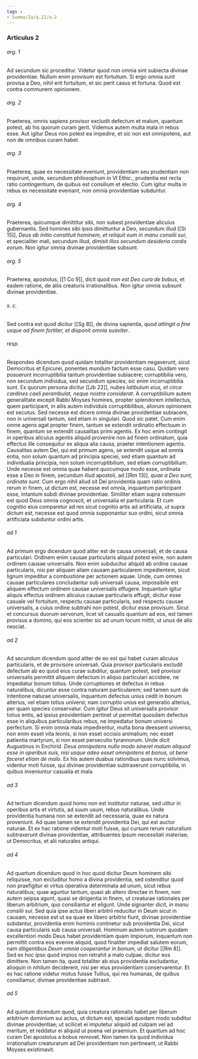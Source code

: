 ```yaml
---
tags : 
- Summa/Ia/q.22/a.2
---
```


### Articulus 2

###### arg. 1
Ad secundum sic proceditur. Videtur quod non omnia sint subiecta divinae providentiae. Nullum enim provisum est fortuitum. Si ergo omnia sunt provisa a Deo, nihil erit fortuitum, et sic perit casus et fortuna. Quod est contra communem opinionem.

###### arg. 2
Praeterea, omnis sapiens provisor excludit defectum et malum, quantum potest, ab his quorum curam gerit. Videmus autem multa mala in rebus esse. Aut igitur Deus non potest ea impedire, et sic non est omnipotens, aut non de omnibus curam habet.

###### arg. 3
Praeterea, quae ex necessitate eveniunt, providentiam seu prudentiam non requirunt, unde, secundum philosophum in VI Ethic., prudentia est recta ratio contingentium, de quibus est consilium et electio. Cum igitur multa in rebus ex necessitate eveniant, non omnia providentiae subduntur.

###### arg. 4
Praeterea, quicumque dimittitur sibi, non subest providentiae alicuius gubernantis. Sed homines sibi ipsis dimittuntur a Deo, secundum illud [[Si 15]], *Deus ab initio constituit hominem, et reliquit eum in manu consilii sui*; et specialiter mali, secundum illud, *dimisit illos secundum desideria cordis eorum*. Non igitur omnia divinae providentiae subsunt.

###### arg. 5
Praeterea, apostolus, [[1 Co 9]], dicit quod *non est Deo cura de bobus*, et eadem ratione, de aliis creaturis irrationalibus. Non igitur omnia subsunt divinae providentiae.

###### s. c.
Sed contra est quod dicitur [[Sg 8]], de divina sapientia, quod *attingit a fine usque ad finem fortiter, et disponit omnia suaviter*.

###### resp.
Respondeo dicendum quod quidam totaliter providentiam negaverunt, sicut Democritus et Epicurei, ponentes mundum factum esse casu. Quidam vero posuerunt incorruptibilia tantum providentiae subiacere; corruptibilia vero, non secundum individua, sed secundum species; sic enim incorruptibilia sunt. Ex quorum persona dicitur [[Jb 22]], *nubes latibulum eius, et circa cardines caeli perambulat, neque nostra considerat*. A corruptibilium autem generalitate excepit Rabbi Moyses homines, propter splendorem intellectus, quem participant, in aliis autem individuis corruptibilibus, aliorum opinionem est secutus. Sed necesse est dicere omnia divinae providentiae subiacere, non in universali tantum, sed etiam in singulari. Quod sic patet. Cum enim omne agens agat propter finem, tantum se extendit ordinatio effectuum in finem, quantum se extendit causalitas primi agentis. Ex hoc enim contingit in operibus alicuius agentis aliquid provenire non ad finem ordinatum, quia effectus ille consequitur ex aliqua alia causa, praeter intentionem agentis. Causalitas autem Dei, qui est primum agens, se extendit usque ad omnia entia, non solum quantum ad principia speciei, sed etiam quantum ad individualia principia, non solum incorruptibilium, sed etiam corruptibilium. Unde necesse est omnia quae habent quocumque modo esse, ordinata esse a Deo in finem, secundum illud apostoli, ad [[Rm 13]], *quae a Deo sunt, ordinata sunt*. Cum ergo nihil aliud sit Dei providentia quam ratio ordinis rerum in finem, ut dictum est, necesse est omnia, inquantum participant esse, intantum subdi divinae providentiae. Similiter etiam supra ostensum est quod Deus omnia cognoscit, et universalia et particularia. Et cum cognitio eius comparetur ad res sicut cognitio artis ad artificiata, ut supra dictum est, necesse est quod omnia supponantur suo ordini, sicut omnia artificiata subduntur ordini artis.

###### ad 1
Ad primum ergo dicendum quod aliter est de causa universali, et de causa particulari. Ordinem enim causae particularis aliquid potest exire, non autem ordinem causae universalis. Non enim subducitur aliquid ab ordine causae particularis, nisi per aliquam aliam causam particularem impedientem, sicut lignum impeditur a combustione per actionem aquae. Unde, cum omnes causae particulares concludantur sub universali causa, impossibile est aliquem effectum ordinem causae universalis effugere. Inquantum igitur aliquis effectus ordinem alicuius causae particularis effugit, dicitur esse casuale vel fortuitum, respectu causae particularis, sed respectu causae universalis, a cuius ordine subtrahi non potest, dicitur esse provisum. Sicut et concursus duorum servorum, licet sit casualis quantum ad eos, est tamen provisus a domino, qui eos scienter sic ad unum locum mittit, ut unus de alio nesciat.

###### ad 2
Ad secundum dicendum quod aliter de eo est qui habet curam alicuius particularis, et de provisore universali. Quia provisor particularis excludit defectum ab eo quod eius curae subditur, quantum potest, sed provisor universalis permittit aliquem defectum in aliquo particulari accidere, ne impediatur bonum totius. Unde corruptiones et defectus in rebus naturalibus, dicuntur esse contra naturam particularem; sed tamen sunt de intentione naturae universalis, inquantum defectus unius cedit in bonum alterius, vel etiam totius universi; nam corruptio unius est generatio alterius, per quam species conservatur. Cum igitur Deus sit universalis provisor totius entis, ad ipsius providentiam pertinet ut permittat quosdam defectus esse in aliquibus particularibus rebus, ne impediatur bonum universi perfectum. Si enim omnia mala impedirentur, multa bona deessent universo, non enim esset vita leonis, si non esset occisio animalium; nec esset patientia martyrum, si non esset persecutio tyrannorum. Unde dicit Augustinus in Enchirid. *Deus omnipotens nullo modo sineret malum aliquod esse in operibus suis, nisi usque adeo esset omnipotens et bonus, ut bene faceret etiam de malo*. Ex his autem duabus rationibus quas nunc solvimus, videntur moti fuisse, qui divinae providentiae subtraxerunt corruptibilia, in quibus inveniuntur casualia et mala.

###### ad 3
Ad tertium dicendum quod homo non est institutor naturae, sed utitur in operibus artis et virtutis, ad suum usum, rebus naturalibus. Unde providentia humana non se extendit ad necessaria, quae ex natura proveniunt. Ad quae tamen se extendit providentia Dei, qui est auctor naturae. Et ex hac ratione videntur moti fuisse, qui cursum rerum naturalium subtraxerunt divinae providentiae, attribuentes ipsum necessitati materiae; ut Democritus, et alii naturales antiqui.

###### ad 4
Ad quartum dicendum quod in hoc quod dicitur Deum hominem sibi reliquisse, non excluditur homo a divina providentia, sed ostenditur quod non praefigitur ei virtus operativa determinata ad unum, sicut rebus naturalibus; quae aguntur tantum, quasi ab altero directae in finem, non autem seipsa agunt, quasi se dirigentia in finem, ut creaturae rationales per liberum arbitrium, quo consiliantur et eligunt. Unde signanter dicit, *in manu consilii sui*. Sed quia ipse actus liberi arbitrii reducitur in Deum sicut in causam, necesse est ut ea quae ex libero arbitrio fiunt, divinae providentiae subdantur, providentia enim hominis continetur sub providentia Dei, sicut causa particularis sub causa universali. Hominum autem iustorum quodam excellentiori modo Deus habet providentiam quam impiorum, inquantum non permittit contra eos evenire aliquid, quod finaliter impediat salutem eorum, nam *diligentibus Deum omnia cooperantur in bonum*, ut dicitur [[Rm 8]]. Sed ex hoc ipso quod impios non retrahit a malo culpae, dicitur eos dimittere. Non tamen ita, quod totaliter ab eius providentia excludantur, alioquin in nihilum deciderent, nisi per eius providentiam conservarentur. Et ex hac ratione videtur motus fuisse Tullius, qui res humanas, de quibus consiliamur, divinae providentiae subtraxit.

###### ad 5
Ad quintum dicendum quod, quia creatura rationalis habet per liberum arbitrium dominium sui actus, ut dictum est, speciali quodam modo subditur divinae providentiae; ut scilicet ei imputetur aliquid ad culpam vel ad meritum, et reddatur ei aliquid ut poena vel praemium. Et quantum ad hoc curam Dei apostolus a bobus removet. Non tamen ita quod individua irrationalium creaturarum ad Dei providentiam non pertineant, ut Rabbi Moyses existimavit.

